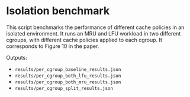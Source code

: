 # Isolation benchmark

This script benchmarks the performance of different cache policies in an
isolated environment. It runs an MRU and LFU workload in two different cgroups,
with different cache policies applied to each cgroup.
It corresponds to Figure 10 in the paper.

Outputs:

- `results/per_cgroup_baseline_results.json`
- `results/per_cgroup_both_lfu_results.json`
- `results/per_cgroup_both_mru_results.json`
- `results/per_cgroup_split_results.json`
